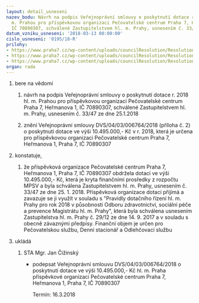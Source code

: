 ```yaml
---
layout: detail_usneseni
nazev_bodu: Návrh na podpis Veřejnoprávní smlouvy o poskytnutí dotace r. 2018 hl.
  m. Prahou pro příspěvkovou organizaci Pečovatelské centrum Praha 7, Heřmanova 1,
  IČ 70890307, schválené Zastupitelstvem hl. m. Prahy, usnesením č. 33/47 ze dne 25.1.2018
datum_vzniku_usneseni: '2018-03-13 00:00:00'
cislo_usneseni: '0195/18-R'
prilohy:
- https://www.praha7.cz/wp-content/uploads/councilResolution/Resolutions/27391/export/Duvodovazprava_dotaceMHMP_MPSV_2018~333802.doc
- https://www.praha7.cz/wp-content/uploads/councilResolution/Resolutions/27391/export/VerejnopravnismlouvaMHMP_MPSV_2018~333801.pdf
- https://www.praha7.cz/wp-content/uploads/councilResolution/Resolutions/27391/export/export~334337.pdf
organ: rada
---
```

<ol id="urzList" class="urzList_view"><li class="urzClass1" id=""><span name="1">bere na vědomí</span><ol class="urzOlClass decimal "><li class="urzClass2" id="" style="text-align: left;"><span><p>návrh na podpis Veřejnoprávní smlouvy o poskytnutí dotace r. 2018 hl. m. Prahou pro příspěvkovou organizaci Pečovatelské centrum Praha 7, Heřmanova 1, IČ 70890307, schválené Zastupitelstvem hl. m. Prahy, usnesením č. 33/47 ze dne 25.1.2018</p></span></li><li class="urzClass2" id="" style="text-align: left;"><span><p>znění Veřejnoprávní smlouvy DVS/04/03/006764/2018 (příloha č. 2) o poskytnutí dotace ve výši 10.495.000,- Kč v r. 2018, která je určena pro příspěvkovou organizaci Pečovatelské centrum Praha 7, Heřmanova 1, Praha 7, IČ 70890307</p></span></li></ol></li><li class="urzClass1" id=""><span name="50">konstatuje,</span><ol class="urzOlClass decimal "><li class="urzClass2" id="" style="text-align: left;"><span><p>že příspěvková organizace Pečovatelské centrum Praha 7, Heřmanova 1, Praha 7, IČ 70890307 obdržela dotaci ve výši 10.495.000,- Kč, která je kryta finančními prosředky z rozpočtu MPSV a byla schválena Zastupitelstvem hl. m. Prahy, usnesením č. 33/47 ze dne 25. 1. 2018. Příspěvková organizace dotaci přijímá a zavazuje se ji využít v souladu s "Pravidly dotačního řízení hl. m. Prahy pro rok 2018 v působnosti Odboru zdravotnictví, sociální péče a prevence Magistrátu hl. m. Prahy", která byla schválena usnesením Zastupitelstva hl. m. Prahy č. 29/12 ze dne 14. 9. 2017 a v souladu s obecně závaznými předpisy. Finanční objem je určen pro Pečovatelskou službu, Denní stacionář a Odlehčovací službu</p></span></li></ol></li><li class="urzClass1" id="urzUkoly"><span name="1">ukládá</span><ol class="urzOlClass"><li class="urzClass2"><span><p>STA Mgr. Jan Čižinský</p></span><ul class="urzUlClass"><li class="urzClass3"><span><p>podepsat Veřejnoprávní smlouvu DVS/04/03/006764/2018 o poskytnutí dotace ve výši 10.495.000,- Kč hl. m. Praha příspěvkové organizaci Pečovatelské centrum Praha 7, Heřmanova 1, Praha 7, IČ 70890307</p></span><span class="urzUkolTermin">  Termín:&nbsp;16.3.2018</span></li></ul></li></ol></li></ol>